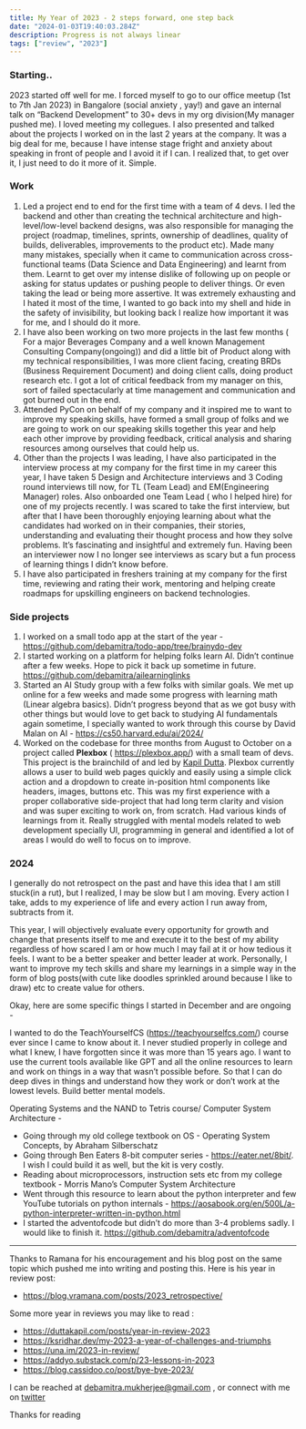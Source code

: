```yaml
---
title: My Year of 2023 - 2 steps forward, one step back
date: "2024-01-03T19:40:03.284Z"
description: Progress is not always linear
tags: ["review", "2023"]
---
```



### Starting..
2023 started off well for me. I forced myself to go to our office meetup (1st to 7th Jan 2023) in Bangalore (social anxiety , yay!)  and gave an internal talk on “Backend Development” to 30+ devs in my org division(My manager pushed me). I loved meeting my collegues. I also presented  and talked about the projects I worked on in the last 2 years at the company. It was a big deal for me, because I have intense stage fright and anxiety about speaking in front of people and I avoid it if I can. I realized that, to get over it, I just need to do it more of it. Simple.

### Work 
1. Led a project end to end for the first time with a team of 4 devs. I led the backend and other than creating the technical architecture and high-level/low-level backend designs, was also responsible for managing the project (roadmap, timelines, sprints, ownership of deadlines, quality of builds, deliverables, improvements to the product etc). Made many many mistakes, specially when it came to communication across cross-functional teams (Data Science and Data Engineering) and learnt from them. Learnt to get over my intense dislike of following up on people or asking for status updates or pushing people to deliver things. Or even taking the lead or being more assertive. It was extremely exhausting and I hated it most of the time, I wanted to go back into my shell and hide in the safety of invisibility, but looking back I realize how important it was for me, and I should do it more.
2. I have also been working on two more projects in the last few months ( For a major Beverages Company and a well known Management Consulting Company(ongoing)) and did a little bit of Product along with my technical responsibilities, I was more client facing, creating BRDs (Business Requirement Document) and doing client calls, doing product research etc. I got a lot of critical feedback from my manager on this, sort of failed spectacularly at time management and communication and got burned out in the end. 
3. Attended PyCon on behalf of my company and it inspired me to want to improve my speaking skills, have formed a small group of folks and we are going to work on our speaking skills together  this year and help each other improve by  providing feedback, critical analysis and sharing resources among ourselves that could help us. 
4. Other than the projects I was leading, I have also participated in the interview process at my company for the first time in my career this year, I have taken 5 Design and Architecture interviews and 3 Coding round interviews till now, for TL (Team Lead) and EM(Engineering Manager) roles. Also onboarded one Team Lead ( who I helped hire) for one of my projects recently. I was scared to take the first interview, but after that I have been thoroughly enjoying learning about what the candidates had worked on in their companies, their stories, understanding and evaluating their thought process and how they solve problems. It’s fascinating and insightful and extremely fun. Having been an interviewer now I  no longer see interviews as scary but a fun process of learning things I didn’t know before. 
5. I have also participated in freshers training at my company for the first time, reviewing and rating their work, mentoring and helping create roadmaps for upskilling engineers on backend technologies.


### Side projects
1. I worked on a small todo app at the start of the year - https://github.com/debamitra/todo-app/tree/brainydo-dev
2. I started working on a platform for  helping folks learn AI. Didn’t continue after a few weeks. Hope to pick it back up sometime in future. https://github.com/debamitra/ailearninglinks
3. Started an AI Study group with a few folks with similar goals. We met up online for a few weeks and made some progress with learning math (Linear algebra basics).  Didn’t progress  beyond that as we got busy with other things but would love to get back to studying AI fundamentals again sometime, I specially wanted to work through this course by David Malan on AI - https://cs50.harvard.edu/ai/2024/
4. Worked on the codebase for three months from August to October on a project called **Plexbox** ( https://plexbox.app/) with a small team of devs. This project is the brainchild of and led by [Kapil Dutta](https://duttakapil.com/). Plexbox currently allows a user to build web pages quickly and easily using a simple click action and a dropdown to create in-position html components like headers, images, buttons etc. This was my first experience with a proper collaborative side-project that had long term clarity and vision and was super exciting  to work on, from scratch. Had various kinds of learnings from it. Really struggled with mental models related to web development specially UI, programming in general and identified a lot of areas I would do well to focus on to improve.

### 2024
I generally do not retrospect on the past and have this idea that I am still stuck(in a rut), but I realized, I may be slow but I am moving. Every action I take, adds to my experience of life and every action I run away from, subtracts from it.

This year, I will objectively evaluate every opportunity for growth and change that presents itself to me and execute it  to the best of my ability regardless of how scared I am or how much I may fail at it or how tedious it feels. I want to be a better speaker and better leader at work. Personally, I want to improve my tech skills and share my learnings in a simple way in the form of blog posts(with cute like doodles sprinkled around because I like to draw) etc to create value for others.

Okay, here are some specific things I started in December and are ongoing -
 
I wanted to do the TeachYourselfCS (https://teachyourselfcs.com/)  course ever since I came to know about it. I never studied properly in college and what I knew, I have forgotten since it was more than 15 years ago. I want to use the current tools available like GPT and all the online resources to learn and work on things in a way that wasn’t possible before. So that I can do deep dives in things and understand how they work or don’t work at the lowest levels. Build better mental models.

Operating Systems and the NAND to Tetris course/ Computer System Architecture -
- Going through my old college textbook on OS - Operating System Concepts, by Abraham Silberschatz 
- Going through Ben Eaters 8-bit computer series - https://eater.net/8bit/. I wish I could build it as well, but the kit is very costly.
- Reading about microprocessors, instruction sets etc from my college textbook - Morris Mano’s Computer System Architecture
- Went through this resource to learn about the python interpreter and few YouTube tutorials on python internals  - https://aosabook.org/en/500L/a-python-interpreter-written-in-python.html
- I started the adventofcode but didn’t do more than 3-4 problems sadly. I would like to finish it. https://github.com/debamitra/adventofcode

----

Thanks to Ramana for his encouragement and his blog post on the same topic which pushed me into writing and posting this. Here is his year in review post:
* https://blog.vramana.com/posts/2023_retrospective/

Some more year in reviews you may like to read :

* https://duttakapil.com/posts/year-in-review-2023
* https://ksridhar.dev/my-2023-a-year-of-challenges-and-triumphs
* https://una.im/2023-in-review/
* https://addyo.substack.com/p/23-lessons-in-2023
* https://blog.cassidoo.co/post/bye-bye-2023/



I can be reached at <debamitra.mukherjee@gmail.com> , or connect with me on [twitter]( https://twitter.com/debamitra_) 

Thanks for reading 



